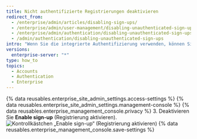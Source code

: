 ```yaml
---
title: Nicht authentifizierte Registrierungen deaktivieren
redirect_from:
  - /enterprise/admin/articles/disabling-sign-ups/
  - /enterprise/admin/user-management/disabling-unauthenticated-sign-ups
  - /enterprise/admin/authentication/disabling-unauthenticated-sign-ups
  - /admin/authentication/disabling-unauthenticated-sign-ups
intro: "Wenn Sie die integrierte Authentifizierung verwenden, können Sie nicht authentifizierte Personen mittels Blockierung daran hindern, ein Konto zu erstellen."
versions:
  enterprise-server: "*"
type: how_to
topics:
  - Accounts
  - Authentication
  - Enterprise
---
```


{% data reusables.enterprise_site_admin_settings.access-settings %}
{% data reusables.enterprise_site_admin_settings.management-console %}
{% data reusables.enterprise_management_console.privacy %} 3. Deaktivieren Sie **Enable sign-up** (Registrierung aktivieren). ![Kontrollkästchen „Enable sign-up“ (Registrierung aktivieren)](/assets/images/enterprise/management-console/enable-sign-up.png)
{% data reusables.enterprise_management_console.save-settings %}
